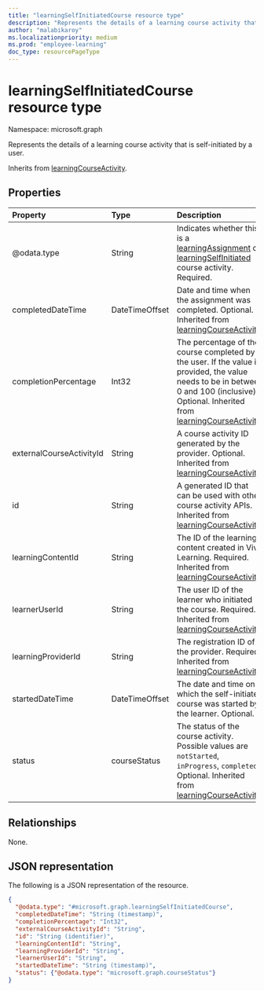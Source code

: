 ```yaml
---
title: "learningSelfInitiatedCourse resource type"
description: "Represents the details of a learning course activity that is self-initiated by a user."
author: "malabikaroy"
ms.localizationpriority: medium
ms.prod: "employee-learning"
doc_type: resourcePageType
---
```


# learningSelfInitiatedCourse resource type

Namespace: microsoft.graph

Represents the details of a learning course activity that is self-initiated by a user.

Inherits from [learningCourseActivity](../resources/learningcourseactivity.md).

## Properties
|Property|Type|Description|
|:---|:---|:---|
|@odata.type|String|Indicates whether this is a [learningAssignment](../resources/learningassignment.md) or [learningSelfInitiated](../resources/learningselfinitiatedcourse.md) course activity. Required.|
|completedDateTime|DateTimeOffset|Date and time when the assignment was completed. Optional. Inherited from [learningCourseActivity](../resources/learningcourseactivity.md).|
|completionPercentage|Int32|The percentage of the course completed by the user. If the value is provided, the value needs to be in between 0 and 100 (inclusive). Optional. Inherited from [learningCourseActivity](../resources/learningcourseactivity.md).|
|externalCourseActivityId|String|A course activity ID generated by the provider. Optional. Inherited from [learningCourseActivity](../resources/learningcourseactivity.md).|
|id|String|A generated ID that can be used with other course activity APIs. Inherited from [learningCourseActivity](../resources/learningcourseactivity.md).|
|learningContentId|String| The ID of the learning content created in Viva Learning. Required. Inherited from [learningCourseActivity](../resources/learningcourseactivity.md).|
|learnerUserId|String|The user ID of the learner who initiated the course. Required. Inherited from [learningCourseActivity](../resources/learningcourseactivity.md).|
|learningProviderId|String|The registration ID of the provider. Required. Inherited from [learningCourseActivity](../resources/learningcourseactivity.md).|
|startedDateTime|DateTimeOffset|The date and time on which the self-initiated course was started by the learner. Optional.|
|status|courseStatus|The status of the course activity. Possible values are `notStarted`, `inProgress`, `completed`. Optional. Inherited from [learningCourseActivity](../resources/learningcourseactivity.md).|

## Relationships
None.

## JSON representation
The following is a JSON representation of the resource.

<!-- {
  "blockType": "resource",
  "keyProperty": "id",
  "@odata.type": "microsoft.graph.learningSelfInitiatedCourse",
  "openType": false
}
-->

``` json
{
  "@odata.type": "#microsoft.graph.learningSelfInitiatedCourse",
  "completedDateTime": "String (timestamp)",
  "completionPercentage": "Int32",
  "externalCourseActivityId": "String",
  "id": "String (identifier)",
  "learningContentId": "String",
  "learningProviderId": "String",
  "learnerUserId": "String",
  "startedDateTime": "String (timestamp)",
  "status": {"@odata.type": "microsoft.graph.courseStatus"}
}
```
